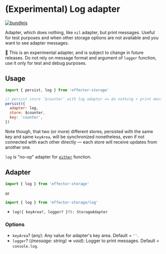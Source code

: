 # (Experimental) Log adapter

[![bundlejs](https://deno.bundlejs.com/badge?q=effector-storage&treeshake=[{persist,log}]&config={%22esbuild%22:{%22external%22:[%22effector%22]}})](https://bundlejs.com/?q=effector-storage&treeshake=%5B%7Bpersist%2Clog%7D%5D&config=%7B%22esbuild%22%3A%7B%22external%22%3A%5B%22effector%22%5D%7D%7D)

Adapter, which does nothing, like `nil` adapter, but print messages. Useful for test purposes and when other storage options are not available and you want to see adapter messages.

🚧 This is an experimental adapter, and is subject to change in future releases. Do not rely on message format and argument of `logger` function, use it only for test and debug purposes.

## Usage

```javascript
import { persist, log } from 'effector-storage'

// persist store `$counter` with log adapter == do nothing + print messages
persist({
  adapter: log,
  store: $counter,
  key: 'counter',
})
```

Note though, that two (or more) different stores, persisted with the same key and same `keyArea`, will be synchronized nonetheless, even if not connected with each other directly — each store will receive updates from another one.

`log` is "no-op" adapter for [`either`](../tools/README.md#either) function.

## Adapter

```javascript
import { log } from 'effector-storage'
```

or

```javascript
import { log } from 'effector-storage/log'
```

- `log({ keyArea?, logger? }?): StorageAdapter`

### Options

- `keyArea`? (any): Any value for adapter's key area. Default = `''`.
- `logger`? (_(message: string) => void_): Logger to print messages. Default = `console.log`.
